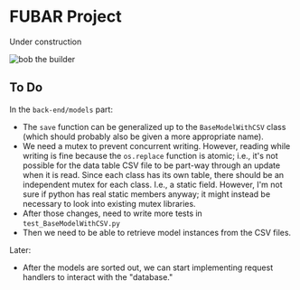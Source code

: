 # FUBAR Project

Under construction

![bob the builder](https://external-content.duckduckgo.com/iu/?u=https%3A%2F%2Fwwwimage-us.pplusstatic.com%2Fthumbnails%2Fphotos%2Fw1920-q80%2Fmarquee%2F1035369%2Fbobc_sp_hero_landscape.jpg&f=1&nofb=1&ipt=4a172924ac2ce281793ea635e8adf4787380d5d7f213a60b563dc5feabf36a7b)

## To Do

In the `back-end/models` part:

- The `save` function can be generalized up to the `BaseModelWithCSV` class (which 
should probably also be given a more appropriate name).
- We need a mutex to prevent concurrent writing. However, reading while writing
is fine because the `os.replace` function is atomic; i.e., it's not possible
for the data table CSV file to be part-way through an update when it is read. Since 
each class has its own table, there should be an independent mutex for each class. 
I.e., a static field. However, I'm not sure if python has real static members anyway;
it might instead be necessary to look into existing mutex libraries.
- After those changes, need to write more tests in `test_BaseModelWithCSV.py`
- Then we need to be able to retrieve model instances from the CSV files.

Later:
- After the models are sorted out, we can start implementing request handlers to
interact with the "database."

